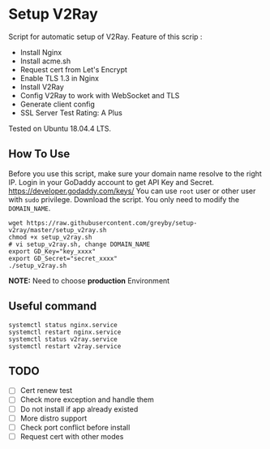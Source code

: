 # Setup V2Ray


Script for automatic setup of V2Ray. Feature of this scrip :

* Install Nginx
* Install acme.sh
* Request cert from Let's Encrypt
* Enable TLS 1.3 in Nginx
* Install V2Ray
* Config V2Ray to work with WebSocket and TLS
* Generate client config
* SSL Server Test Rating: A Plus

Tested on Ubuntu 18.04.4 LTS.

## How To Use


Before you use this script, make sure your domain name resolve to the right IP. Login in your GoDaddy account to get API Key and Secret. https://developer.godaddy.com/keys/
You can use `root` user or other user with `sudo` privilege. Download the script. You only need to modify the `DOMAIN_NAME`. 

```
wget https://raw.githubusercontent.com/greyby/setup-v2ray/master/setup_v2ray.sh
chmod +x setup_v2ray.sh
# vi setup_v2ray.sh, change DOMAIN_NAME
export GD_Key="key_xxxx"
export GD_Secret="secret_xxxx"
./setup_v2ray.sh
```

**NOTE:**  Need to choose **production** Environment 


## Useful command

```
systemctl status nginx.service
systemctl restart nginx.service
systemctl status v2ray.service
systemctl restart v2ray.service
```

## TODO


- [ ] Cert renew test
- [ ] Check more exception and handle them
- [ ] Do not install if app already existed
- [ ] More distro support
- [ ] Check port conflict before install
- [ ] Request cert with other modes